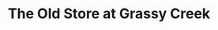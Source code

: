 ---
title: "The Old Store at Grassy Creek"
url: /grassy-creek/the-old-store-at-grassy-creek/
shop: Lebensmittel
---